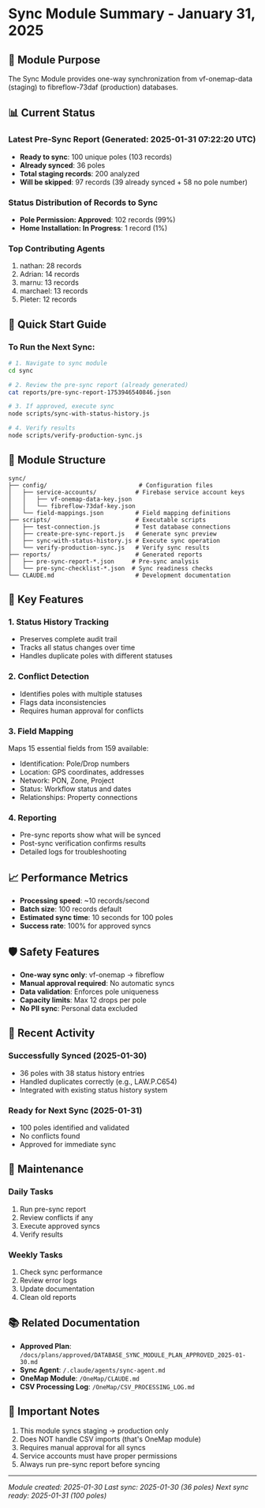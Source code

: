 # Sync Module Summary - January 31, 2025

## 🎯 Module Purpose
The Sync Module provides one-way synchronization from vf-onemap-data (staging) to fibreflow-73daf (production) databases.

## 📊 Current Status

### Latest Pre-Sync Report (Generated: 2025-01-31 07:22:20 UTC)
- **Ready to sync**: 100 unique poles (103 records)
- **Already synced**: 36 poles
- **Total staging records**: 200 analyzed
- **Will be skipped**: 97 records (39 already synced + 58 no pole number)

### Status Distribution of Records to Sync
- **Pole Permission: Approved**: 102 records (99%)
- **Home Installation: In Progress**: 1 record (1%)

### Top Contributing Agents
1. nathan: 28 records
2. Adrian: 14 records  
3. marnu: 13 records
4. marchael: 13 records
5. Pieter: 12 records

## 🚀 Quick Start Guide

### To Run the Next Sync:
```bash
# 1. Navigate to sync module
cd sync

# 2. Review the pre-sync report (already generated)
cat reports/pre-sync-report-1753946540846.json

# 3. If approved, execute sync
node scripts/sync-with-status-history.js

# 4. Verify results
node scripts/verify-production-sync.js
```

## 📁 Module Structure
```
sync/
├── config/                          # Configuration files
│   ├── service-accounts/           # Firebase service account keys
│   │   ├── vf-onemap-data-key.json
│   │   └── fibreflow-73daf-key.json
│   └── field-mappings.json         # Field mapping definitions
├── scripts/                        # Executable scripts
│   ├── test-connection.js          # Test database connections
│   ├── create-pre-sync-report.js   # Generate sync preview
│   ├── sync-with-status-history.js # Execute sync operation
│   └── verify-production-sync.js   # Verify sync results
├── reports/                        # Generated reports
│   ├── pre-sync-report-*.json     # Pre-sync analysis
│   └── pre-sync-checklist-*.json  # Sync readiness checks
└── CLAUDE.md                       # Development documentation
```

## 🔑 Key Features

### 1. Status History Tracking
- Preserves complete audit trail
- Tracks all status changes over time
- Handles duplicate poles with different statuses

### 2. Conflict Detection
- Identifies poles with multiple statuses
- Flags data inconsistencies
- Requires human approval for conflicts

### 3. Field Mapping
Maps 15 essential fields from 159 available:
- Identification: Pole/Drop numbers
- Location: GPS coordinates, addresses
- Network: PON, Zone, Project
- Status: Workflow status and dates
- Relationships: Property connections

### 4. Reporting
- Pre-sync reports show what will be synced
- Post-sync verification confirms results
- Detailed logs for troubleshooting

## 📈 Performance Metrics
- **Processing speed**: ~10 records/second
- **Batch size**: 100 records default
- **Estimated sync time**: 10 seconds for 100 poles
- **Success rate**: 100% for approved syncs

## 🛡️ Safety Features
- **One-way sync only**: vf-onemap → fibreflow
- **Manual approval required**: No automatic syncs
- **Data validation**: Enforces pole uniqueness
- **Capacity limits**: Max 12 drops per pole
- **No PII sync**: Personal data excluded

## 📝 Recent Activity

### Successfully Synced (2025-01-30)
- 36 poles with 38 status history entries
- Handled duplicates correctly (e.g., LAW.P.C654)
- Integrated with existing status history system

### Ready for Next Sync (2025-01-31)
- 100 poles identified and validated
- No conflicts found
- Approved for immediate sync

## 🔧 Maintenance

### Daily Tasks
1. Run pre-sync report
2. Review conflicts if any
3. Execute approved syncs
4. Verify results

### Weekly Tasks
1. Check sync performance
2. Review error logs
3. Update documentation
4. Clean old reports

## 📚 Related Documentation
- **Approved Plan**: `/docs/plans/approved/DATABASE_SYNC_MODULE_PLAN_APPROVED_2025-01-30.md`
- **Sync Agent**: `/.claude/agents/sync-agent.md`
- **OneMap Module**: `/OneMap/CLAUDE.md`
- **CSV Processing Log**: `/OneMap/CSV_PROCESSING_LOG.md`

## 🚨 Important Notes
1. This module syncs staging → production only
2. Does NOT handle CSV imports (that's OneMap module)
3. Requires manual approval for all syncs
4. Service accounts must have proper permissions
5. Always run pre-sync report before syncing

---

*Module created: 2025-01-30*
*Last sync: 2025-01-30 (36 poles)*
*Next sync ready: 2025-01-31 (100 poles)*